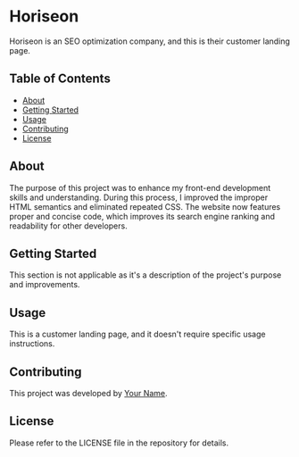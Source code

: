 # Horiseon

Horiseon is an SEO optimization company, and this is their customer landing page.

## Table of Contents

- [About](#about)
- [Getting Started](#getting-started)
- [Usage](#usage)
- [Contributing](#contributing)
- [License](#license)

## About

The purpose of this project was to enhance my front-end development skills and understanding. During this process, I improved the improper HTML semantics and eliminated repeated CSS. The website now features proper and concise code, which improves its search engine ranking and readability for other developers.

## Getting Started

This section is not applicable as it's a description of the project's purpose and improvements.

## Usage

This is a customer landing page, and it doesn't require specific usage instructions.

## Contributing

This project was developed by [Your Name](https://github.com/charleswt/).

## License

Please refer to the LICENSE file in the repository for details.